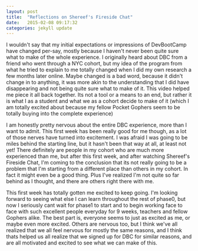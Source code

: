 ```yaml
---
layout: post
title:  "Reflections on Shereef's Fireside Chat"
date:   2015-02-08 09:17:32
categories: jekyll update
---
```


I wouldn't say that my initial expectations or impressions of DevBootCamp have changed per-say, mostly because I haven't never been quite sure what to make of the whole experience. I originally heard about DBC from a friend who went through a NYC cohort, but my idea of the program from what he tried to explain to me totally changed when I did my own research a few months later online. Maybe changed is a bad word, because it didn't change in to anything, it was more akin to the understanding that I did have disappearing and not being quite sure what to make of it. This video helped me piece it all back together. Its not a tool or a means to an end, but rather it is what I as a student and what we as a cohort decide to make of it (which I am totally excited about because my fellow Pocket Gophers seem to be totally buying into the complete experience)

I am honestly pretty nervous about the entire DBC experience, more than I want to admit. This first week has been really good for me though, as a lot of those nerves have turned into excitement. I was afraid I was going to be miles behind the starting line, but it hasn't been that way at all, at least not yet! There definitely are people in my cohort who are much more experienced than me, but after this first week, and after watching Shereef's Fireside Chat, I'm coming to the conclusion that its not really going to be a problem that I'm starting from a different place than others in my cohort. In fact it might even be a good thing. Plus I've realized I'm not quite so far behind as I thought, and there are others right there with me.

This first week has totally gotten me excited to keep going. I'm looking forward to seeing what else I can learn throughout the rest of phase0, but now I seriously cant wait for phase1 to start and to begin working face to face with such excellent people everyday for 9 weeks, teachers and fellow Gophers alike. The best part is, everyone seems to just as excited as me, or maybe even more excited. Others are nervous too, but I think we've all realized that we all feel nervous for mostly the same reasons, and I think thats helped us all realize that we signed up for DBC for similar reasons, and are all motivated and excited to see what we can make of this.







[jekyll]:      http://jekyllrb.com
[jekyll-gh]:   https://github.com/jekyll/jekyll
[jekyll-help]: https://github.com/jekyll/jekyll-help